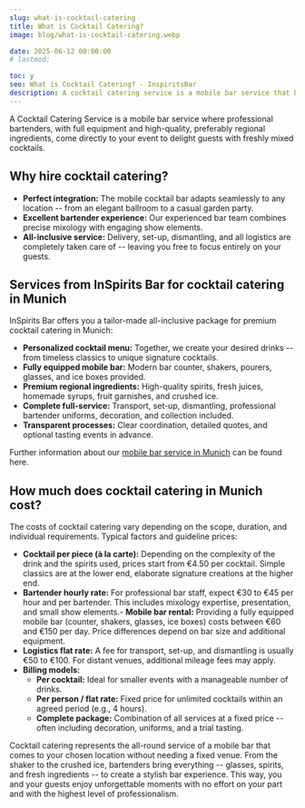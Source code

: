 ```yaml
---
slug: what-is-cocktail-catering
title: What is Cocktail Catering?
image: blog/what-is-cocktail-catering.webp

date: 2025-06-12 00:00:00
# lastmod: 

toc: y
seo: What is Cocktail Catering? - InspiritsBar
description: A cocktail catering service is a mobile bar service that brings professional bartenders, full equipment, and regional ingredients directly to your event...
---
```

A Cocktail Catering Service is a mobile bar service where professional bartenders, with full equipment and high-quality, preferably regional ingredients, come directly to your event to delight guests with freshly mixed cocktails.

## Why hire cocktail catering?

- **Perfect integration:** The mobile cocktail bar adapts seamlessly to any location -- from an elegant ballroom to a casual garden party.
- **Excellent bartender experience:** Our experienced bar team combines precise mixology with engaging show elements.
- **All-inclusive service:** Delivery, set-up, dismantling, and all logistics are completely taken care of -- leaving you free to focus entirely on your guests.

## Services from InSpirits Bar for cocktail catering in Munich

InSpirits Bar offers you a tailor-made all-inclusive package for premium cocktail catering in Munich:

- **Personalized cocktail menu:** Together, we create your desired drinks -- from timeless classics to unique signature cocktails.
- **Fully equipped mobile bar:** Modern bar counter, shakers, pourers, glasses, and ice boxes provided.
- **Premium regional ingredients:** High-quality spirits, fresh juices, homemade syrups, fruit garnishes, and crushed ice.
- **Complete full-service:** Transport, set-up, dismantling, professional bartender uniforms, decoration, and collection included.
- **Transparent processes:** Clear coordination, detailed quotes, and optional tasting events in advance.

Further information about our [mobile bar service in Munich](/en/service/mobile-bar-munich/) can be found here.

## How much does cocktail catering in Munich cost?

The costs of cocktail catering vary depending on the scope, duration, and individual requirements. Typical factors and guideline prices:

- **Cocktail per piece (à la carte):** Depending on the complexity of the drink and the spirits used, prices start from €4.50 per cocktail. Simple classics are at the lower end, elaborate signature creations at the higher end.
- **Bartender hourly rate:** For professional bar staff, expect €30 to €45 per hour and per bartender. This includes mixology expertise, presentation, and small show elements.- **Mobile bar rental:** Providing a fully equipped mobile bar (counter, shakers, glasses, ice boxes) costs between €60 and €150 per day. Price differences depend on bar size and additional equipment.
- **Logistics flat rate:** A fee for transport, set-up, and dismantling is usually €50 to €100. For distant venues, additional mileage fees may apply.
- **Billing models:**
  - **Per cocktail:** Ideal for smaller events with a manageable number of drinks.
  - **Per person / flat rate:** Fixed price for unlimited cocktails within an agreed period (e.g., 4 hours).
  - **Complete package:** Combination of all services at a fixed price -- often including decoration, uniforms, and a trial tasting.

Cocktail catering represents the all-round service of a mobile bar that comes to your chosen location without needing a fixed venue. From the shaker to the crushed ice, bartenders bring everything -- glasses, spirits, and fresh ingredients -- to create a stylish bar experience. This way, you and your guests enjoy unforgettable moments with no effort on your part and with the highest level of professionalism.
